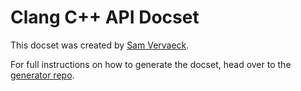 Clang C++ API Docset
====================

This docset was created by [Sam Vervaeck](https://github.com/samvv).

For full instructions on how to generate the docset, head over to the
[generator repo](https://github.com/samvv/dash-llvm-api-docset).


